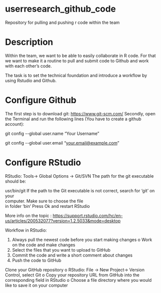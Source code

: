 # userresearch_github_code
Repository for pulling and pushing r code within the team
# Description

Within the team, we want to be able to easily collaborate in R code. For that we want to make it a routine to pull and submit code to Github and work with each other’s code.

The task is to set the technical foundation and introduce a workflow by using Rstudio and Github.

# Configure Github

The first step is to download git:
https://www.git-scm.com/
Secondly, open the Terminal and run the following lines (You have to create a github account):

git config --global	user.name “Your	Username”

git config --global	user.email “your.email@example.com”


# Configure RStudio

RStudio:	Tools-> Global	Options -> Git/SVN
The path for the git executable should be:

usr/bin/git
If	the	path	to	the	Git executable	is	not	
correct,	search	for	‘git’	on	your	
computer.	Make	sure	to	choose	the	file	
in	folder	‘bin’
Press Ok and restart RStudio

More info on the topic : https://support.rstudio.com/hc/en-us/articles/200532077?version=1.2.5033&mode=desktop 

Workflow	in	RStudio:
1. Always pull	the	newest	code	before you	start	making	changes
    o Work	on	the	code	and	make	changes
2. Select	the	files	that	you	want	to	upload	to	GitHub
3. Commit	the	code	and	write	a	short	comment	about	changes
4. Push	the	code	to	GitHub

Clone	your	GitHub	repository
  o RStudio:	File -> New	Project-> Version	Control,	select	Git
  o Copy	your	repository	URL	from	GitHub	into	the	corresponding	field	in	RStudio
  o Choose	a	file	directory	where	you	would	like	to	save	it	on	your	computer
